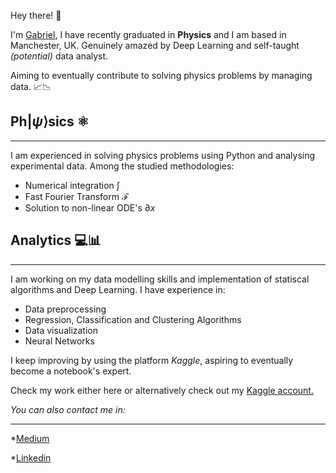Hey there! 👀

I'm [Gabriel](https://www.linkedin.com/in/gabrieldiaz3/), I have recently graduated in **Physics** and I am based in Manchester, UK.  Genuinely amazed by Deep Learning and self-taught *(potential)* data analyst.

Aiming to eventually contribute to solving physics problems by managing data. 📈📉


## **Ph$|\psi⟩$sics** ⚛︎
---
I am experienced in solving physics problems using Python and analysing experimental data. Among the studied methodologies:
* Numerical integration $\int$
* Fast Fourier Transform $\mathcal{F}$
* Solution to non-linear ODE's $\partial x$ 


 ## **Analytics 💻📊**
 ---

 I am working on my data modelling skills and implementation of statiscal algorithms and Deep Learning. I have experience in:
 * Data preprocessing
 * Regression, Classification and Clustering Algorithms
 * Data visualization
 * Neural Networks
  
I keep improving by using the platform *Kaggle*, aspiring to eventually become a notebook's expert.

Check my work either here or alternatively check out my [Kaggle account.](https://www.kaggle.com/gabrieldiazhernandez)

  *You can also contact me in:*

---

*[Medium](https://medium.com/@gabi.jdh)

*[Linkedin](https://www.linkedin.com/in/gabrieldiaz3/)
